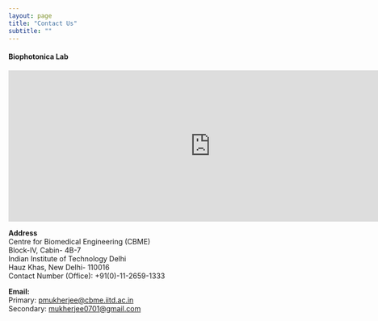 ```yaml
---
layout: page
title: "Contact Us"
subtitle: ""
---
```


#### Biophotonica Lab

<iframe src="https://www.google.com/maps/embed?pb=!1m18!1m12!1m3!1d3504.780651737325!2d77.19035987632694!3d28.546312075712013!2m3!1f0!2f0!3f0!3m2!1i1024!2i768!4f13.1!3m3!1m2!1s0x390d1df67503f45d%3A0xe452f3ba020d735f!2sCentre%20for%20Biomedical%20Engineering%2C%20IIT%20Delhi!5e0!3m2!1sen!2sin!4v1712134406061!5m2!1sen!2sin" width="800" height="300" style="border:0;" allowfullscreen="" loading="lazy" referrerpolicy="no-referrer-when-downgrade"></iframe>

**Address**  
Centre for Biomedical Engineering (CBME)  
Block-IV, Cabin- 4B-7  
Indian Institute of Technology Delhi  
Hauz Khas, New Delhi- 110016   
Contact Number (Office): +91(0)-11-2659-1333

**Email:**  
Primary: [pmukherjee@cbme.iitd.ac.in](mailto:pmukherjee@cbme.iitd.ac.in)  
Secondary: [mukherjee0701@gmail.com](mailto:mukherjee0701@gmail.com) 


 
 


